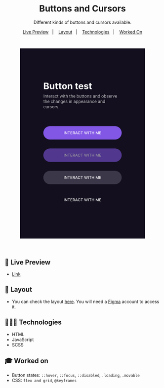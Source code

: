 <h1 align="center"> Buttons and Cursors </h1>

<p align="center">
Different kinds of buttons and cursors available. <br/>
</p>

<p align="center">
  <a href="#-live-preview">Live Preview</a>&nbsp;&nbsp;&nbsp;|&nbsp;&nbsp;&nbsp;
  <a href="#-layout">Layout</a>&nbsp;&nbsp;&nbsp;|&nbsp;&nbsp;&nbsp;
  <a href="#-technologies">Technologies</a>&nbsp;&nbsp;&nbsp;|&nbsp;&nbsp;&nbsp;
  <a href="#-worked-on">Worked On</a>
</p>

<br/>

<p align="center">
  <img alt="Project photo showing a screen with different buttons." src=".github/preview-cover.png" width="80%" />
</p>

<br/>

## 📝 Live Preview 

- [Link](https://diegommagno.com/github/rocketseat/events/boracover.dev/03-buttons-and-cursors)

## 🎨 Layout

- You can check the layout [here](https://www.figma.com/community/file/1197534710257750520). You will need a [Figma](https://figma.com) account to access it.


## 🧑🏻‍💻 Technologies

- HTML
- JavaScript
- SCSS

## 🎓 Worked on

- Button states: `::hover`, `::focus`, `::disabled`, `.loading`, `.movable`
- CSS: `flex and grid`, `@keyframes`